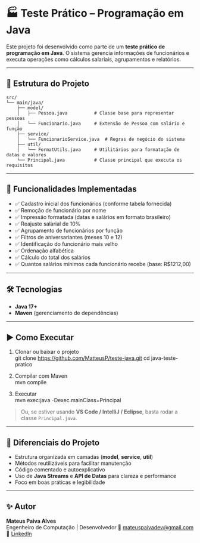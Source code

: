 # 🏭 Teste Prático – Programação em Java  

Este projeto foi desenvolvido como parte de um **teste prático de programação em Java**.
O sistema gerencia informações de funcionários e executa operações como cálculos salariais, agrupamentos e relatórios.  

---

## 📂 Estrutura do Projeto  

```text
src/
└── main/java/
    ├── model/
    │   ├── Pessoa.java          # Classe base para representar pessoas
    │   └── Funcionario.java     # Extensão de Pessoa com salário e função
    ├── service/
    │   └── FuncionarioService.java  # Regras de negócio do sistema
    ├── util/
    │   └── FormatUtils.java     # Utilitários para formatação de datas e valores
    └── Principal.java           # Classe principal que executa os requisitos
```
---

## 🚀 Funcionalidades Implementadas  

- ✅ Cadastro inicial dos funcionários (conforme tabela fornecida)  
- ✅ Remoção de funcionário por nome  
- ✅ Impressão formatada (datas e salários em formato brasileiro)  
- ✅ Reajuste salarial de 10%  
- ✅ Agrupamento de funcionários por função  
- ✅ Filtros de aniversariantes (meses 10 e 12)  
- ✅ Identificação do funcionário mais velho  
- ✅ Ordenação alfabética  
- ✅ Cálculo do total dos salários  
- ✅ Quantos salários mínimos cada funcionário recebe (base: R$1212,00)  

---

## 🛠 Tecnologias  

- **Java 17+**  
- **Maven** (gerenciamento de dependências)  

---

## ▶️ Como Executar  

1. Clonar ou baixar o projeto  
git clone https://github.com/MatteusP/teste-java.git 
cd java-teste-pratico  

2. Compilar com Maven  
mvn compile  

3. Executar  
mvn exec:java -Dexec.mainClass=Principal  

> Ou, se estiver usando **VS Code / IntelliJ / Eclipse**, basta rodar a classe `Principal.java`.

---

## 🎨 Diferenciais do Projeto  

- Estrutura organizada em camadas (**model**, **service**, **util**)  
- Métodos reutilizáveis para facilitar manutenção  
- Código comentado e autoexplicativo  
- Uso de **Java Streams** e **API de Datas** para clareza e performance  
- Foco em boas práticas e legibilidade  

---

## ✨ Autor  

**Mateus Paiva Alves**  
Engenheiro de Computação | Desenvolvedor
📧 mateuspaivadev@gmail.com
💼 [LinkedIn](https://www.linkedin.com/in/matteusp)
